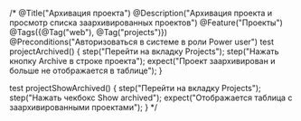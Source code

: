 /*
@Title("Архивация проекта")
@Description("Архивация проекта и просмотр списка заархивированных проектов")
@Feature("Проекты")
@Tags({@Tag("web"), @Tag("projects")})
@Preconditions("Авторизоваться в системе в роли Power user")
test projectArchived() {
    step("Перейти на вкладку Projects");
    step("Нажать кнопку Archive в строке проекта");
    expect("Проект заархивирован и больше не отображается в таблице");
}

test projectShowArchived() {
    step("Перейти на вкладку Projects");
    step("Нажать чекбокс Show archived");
    expect("Отображается таблица с заархивированными проектами");
}
*/
